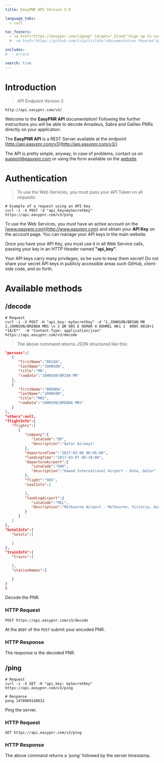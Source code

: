 ```yaml
---
title: EasyPNR API Version 3.0

language_tabs:
  - curl

toc_footers:
  - <a href="https://easypnr.com/signup" target="_blank">Sign up to use this API</a>
  #- <a href='https://github.com/tripit/slate'>Documentation Powered by Slate</a>

includes:
#  - errors

search: true
---
```


# Introduction

> API Endpoint Version 3

```
http://api.easypnr.com/v3/
```

Welcome to the **EasyPNR API** documentation! Following the further instructions you will be able to decode Amadeus, Sabre and Galileo PNRs directly on your application.

The **EasyPNR API** is a REST Server available at the endpoint [http://api.easypnr.com/v3](http://api.easypnr.com/v3/).

The API is pretty simple, anyway, in case of problems, contact us on [support@easypnr.com](mailto:support@easypnr.com) or using the form available on the [website](http://www.easypnr.com/contact).


# Authentication

> To use the Web Services, you must pass your API Token on all requests:

```curl
# Example of a request using an API Key
curl -i -X POST -d "api_key=mySecretKey" https://api.easypnr.com/v3/ping
```

To use the Web Services, you must have an active account on the [www.easypnr.com](http://www.easypnr.com) and obtain your **API Key** on the account page. You can manage your API keys in the main website.

Once you have your API Key, you must use it in all Web Service calls, passing your key in an *HTTP Header* named **"api_key"**.

Your API keys carry many privileges, so be sure to keep them secret! Do not share your secret API keys in publicly accessible areas such GitHub, client-side code, and so forth.

# Available methods

## /decode

```curl
# Request
curl -i -X POST -H "api_key: mySecretKey" -d "1.JOHNSON/BRIAN MR  2.JOHNSON/BRENDA MRS \n 2 QR 905 E 06MAR 4 DOHMEL HK1 1  0005 0810+1 *1A/E*"  -H "Content-Type: application/json"  https://api.easypnr.com/v3/decode
```

> The above command returns JSON structured like this:

```json
"persons":[
   {
      "firstName":"BRIAN",
      "lastName":"JOHNSON",
      "title":"MR",
      "rawData":"JOHNSON/BRIAN MR"
   },
   {
      "firstName":"BRENDA",
      "lastName":"JOHNSON",
      "title":"MRS",
      "rawData":"JOHNSON/BRENDA MRS"
   }
],
"others":null,
"flightInfo":{
   "flights":[
      {
         "company":{
            "iataCode":"QR",
            "description":"Qatar Airways"
         },
         "departureTime":"2017-03-06 00:05:00",
         "landingTime":"2017-03-07 08:10:00",
         "departureAirport":{
            "iataCode":"DOH",
            "description":"Hamad International Airport - Doha, Qatar"
         },
         "flight":"905",
         "seatInfo":[

         ],
         "landingAirport":{
            "iataCode":"MEL",
            "description":"Melbourne Airport - Melbourne, Victoria, Australia"
         }
      }
   ]
},
"hotelInfo":{
   "hotels":[

   ]
},
"trainInfo":{
   "trains":[

   ],
   "stationNames":{

   }
}
}
```

Decode the PNR.

### HTTP Request

`POST https://api.easypnr.com/v3/decode`

At the `BODY` of the `POST` submit your encoded PNR.

### HTTP Response

The response is the decoded PNR.

<!-- aside class="success">
Remember — a happy kitten is an authenticated kitten!
</aside-->

## /ping

```curl
# Request
curl -i -X GET -H "api_key: mySecretKey"  https://api.easypnr.com/v3/ping
```

```text
# Response
pong 1478969148631
```
Ping the server.

### HTTP Request

`GET https://api.easypnr.com/v3/ping`

### HTTP Response

The above command returns a 'pong' followed by the server timestamp.
